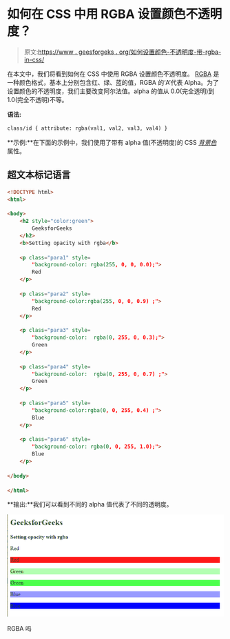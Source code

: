# 如何在 CSS 中用 RGBA 设置颜色不透明度？

> 原文:[https://www . geesforgeks . org/如何设置颜色-不透明度-带-rgba-in-css/](https://www.geeksforgeeks.org/how-to-set-color-opacity-with-rgba-in-css/)

在本文中，我们将看到如何在 CSS 中使用 RGBA 设置颜色不透明度。 [RGBA](https://www.geeksforgeeks.org/css-rgba-function/) 是一种颜色格式，基本上分别包含红、绿、蓝的值，RGBA 的‘A’代表 Alpha。为了设置颜色的不透明度，我们主要改变阿尔法值。alpha 的值从 0.0(完全透明)到 1.0(完全不透明)不等。

**语法:**

```html
class/id { attribute: rgba(val1, val2, val3, val4) }
```

**示例:**在下面的示例中，我们使用了带有 alpha 值(不透明度)的 CSS [*背景色*](https://www.geeksforgeeks.org/css-background-color-property/) 属性。

## 超文本标记语言

```html
<!DOCTYPE html>
<html>

<body>
    <h2 style="color:green">
        GeeksforGeeks
    </h2>
    <b>Setting opacity with rgba</b>

    <p class="para1" style=
        "background-color: rgba(255, 0, 0, 0.0);">
        Red
    </p>

    <p class="para2" style=
        "background-color:rgba(255, 0, 0, 0.9) ;">
        Red
    </p>

    <p class="para3" style=
        "background-color:  rgba(0, 255, 0, 0.3);">
        Green
    </p>

    <p class="para4" style=
        "background-color:  rgba(0, 255, 0, 0.7) ;">
        Green
    </p>

    <p class="para5" style=
        "background-color:rgba(0, 0, 255, 0.4) ;">
        Blue
    </p>

    <p class="para6" style=
        "background-color: rgba(0, 0, 255, 1.0);">
        Blue
    </p>

</body>

</html>
```

**输出:**我们可以看到不同的 alpha 值代表了不同的透明度。

![](img/3dd6905a7df7dfab005ccc32cf03c5f7.png)

RGBA 吗